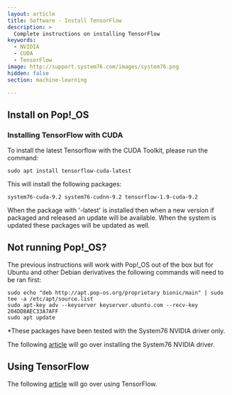 ```yaml
---
layout: article
title: Software - Install TensorFlow
description: >
  Complete instructions on installing TensorFlow
keywords:
  - NVIDIA
  - CUDA
  - TensorFlow
image: http://support.system76.com/images/system76.png
hidden: false
section: machine-learning

---
```


## Install on Pop!_OS

### Installing TensorFlow with CUDA

To install the latest Tensorflow with the CUDA Toolkit, please run the command:

```
sudo apt install tensorflow-cuda-latest
```

This will install the following packages:

```
system76-cuda-9.2 system76-cudnn-9.2 tensorflow-1.9-cuda-9.2
```

When the package with '-latest' is installed then when a new version if packaged and released an update will be available. When the system is updated these packages will be updated as well.

## Not running Pop!_OS?

The previous instructions will work with Pop!_OS out of the box but for Ubuntu and other Debian derivatives the following commands will need to be ran first:

```
sudo echo "deb http://apt.pop-os.org/proprietary bionic/main" | sudo tee -a /etc/apt/source.list
sudo apt-key adv --keyserver keyserver.ubuntu.com --recv-key 204DD8AEC33A7AFF
sudo apt update
```

*These packages have been tested with the System76 NVIDIA driver only.

The following [article](https://support.system76.com/articles/system76-driver/) will go over installing the System76 NVIDIA driver.

## Using TensorFlow

The following [article](https://support.system76.com/articles/use-tensorflow/) will go over using TensorFlow.
